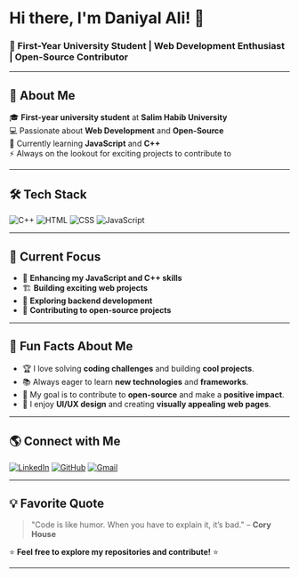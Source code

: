 # Hi there, I'm Daniyal Ali! 👋

### 🚀 First-Year University Student | Web Development Enthusiast | Open-Source Contributor

---

## 🌟 About Me

🎓 **First-year university student** at **Salim Habib University**  
💻 Passionate about **Web Development** and **Open-Source**  
🌱 Currently learning **JavaScript** and **C++**  
⚡ Always on the lookout for exciting projects to contribute to  

---

## 🛠️ Tech Stack

![C++](https://img.shields.io/badge/C%2B%2B-%2300599C.svg?style=for-the-badge&logo=c%2B%2B&logoColor=white)
![HTML](https://img.shields.io/badge/HTML5-%23E34F26.svg?style=for-the-badge&logo=html5&logoColor=white)
![CSS](https://img.shields.io/badge/CSS3-%231572B6.svg?style=for-the-badge&logo=css3&logoColor=white)
![JavaScript](https://img.shields.io/badge/JavaScript-%23F7DF1E.svg?style=for-the-badge&logo=javascript&logoColor=black)

---

## 🎯 Current Focus

- 🚀 **Enhancing my JavaScript and C++ skills**  
- 🏗️ **Building exciting web projects**  
- 📖 **Exploring backend development**  
- 🌱 **Contributing to open-source projects**  

---

## 🌟 Fun Facts About Me

- 🏆 I love solving **coding challenges** and building **cool projects**.  
- 📚 Always eager to learn **new technologies** and **frameworks**.  
- 🎯 My goal is to contribute to **open-source** and make a **positive impact**.  
- 🎨 I enjoy **UI/UX design** and creating **visually appealing web pages**.  

---

## 🌎 Connect with Me

[![LinkedIn](https://img.shields.io/badge/LinkedIn-0A66C2?style=for-the-badge&logo=linkedin&logoColor=white)](https://linkedin.com/in/your-linkedin-profile)
[![GitHub](https://img.shields.io/badge/GitHub-181717?style=for-the-badge&logo=github&logoColor=white)](https://github.com/Daniyal-ali-code)
[![Gmail](https://img.shields.io/badge/Gmail-D14836?style=for-the-badge&logo=gmail&logoColor=white)](mailto:daniyalaliwork24@gmail.com)

---

## 💡 Favorite Quote

> "Code is like humor. When you have to explain it, it’s bad." – **Cory House**

⭐️ **Feel free to explore my repositories and contribute!** ⭐️

---
